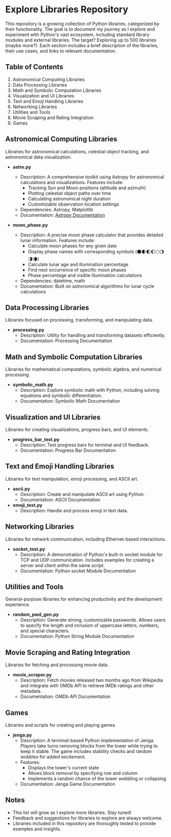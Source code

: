 # Explore Libraries Repository

This repository is a growing collection of Python libraries, categorized by their functionality. The goal is to document my journey as I explore and experiment with Python's vast ecosystem, including standard library modules and external libraries. The target? Exploring up to 500 libraries (maybe more?). Each section includes a brief description of the libraries, their use cases, and links to relevant documentation.

## Table of Contents
1. Astronomical Computing Libraries
2. Data Processing Libraries
3. Math and Symbolic Computation Libraries
4. Visualization and UI Libraries
5. Text and Emoji Handling Libraries
6. Networking Libraries
7. Utilities and Tools
8. Movie Scraping and Rating Integration
9. Games

## Astronomical Computing Libraries
Libraries for astronomical calculations, celestial object tracking, and astronomical data visualization.

- **astro.py**
  - Description: A comprehensive toolkit using Astropy for astronomical calculations and visualizations. Features include:
    - Tracking Sun and Moon positions (altitude and azimuth)
    - Plotting celestial object paths over time
    - Calculating astronomical night duration
    - Customizable observation location settings
  - Dependencies: Astropy, Matplotlib
  - Documentation: [Astropy Documentation](https://docs.astropy.org/)

- **moon_phase.py**
  - Description: A precise moon phase calculator that provides detailed lunar information. Features include:
    - Calculate moon phases for any given date
    - Display phase names with corresponding symbols (🌑🌒🌓🌔🌕🌖🌗🌘)
    - Calculate lunar age and illumination percentage
    - Find next occurrence of specific moon phases
    - Phase percentage and visible illumination calculations
  - Dependencies: datetime, math
  - Documentation: Built on astronomical algorithms for lunar cycle calculations

## Data Processing Libraries
Libraries focused on processing, transforming, and manipulating data.

- **processing.py**
  - Description: Utility for handling and transforming datasets efficiently.
  - Documentation: Processing Documentation

## Math and Symbolic Computation Libraries
Libraries for mathematical computations, symbolic algebra, and numerical processing.

- **symbolic_math.py**
  - Description: Explore symbolic math with Python, including solving equations and symbolic differentiation.
  - Documentation: Symbolic Math Documentation

## Visualization and UI Libraries
Libraries for creating visualizations, progress bars, and UI elements.

- **progress_bar_test.py**
  - Description: Test progress bars for terminal and UI feedback.
  - Documentation: Progress Bar Documentation

## Text and Emoji Handling Libraries
Libraries for text manipulation, emoji processing, and ASCII art.

- **ascii.py**
  - Description: Create and manipulate ASCII art using Python.
  - Documentation: ASCII Documentation
- **emoji_test.py**
  - Description: Handle and process emoji in text data.

## Networking Libraries
Libraries for network communication, including Ethernet-based interactions.

- **socket_test.py**
  - Description: A demonstration of Python's built-in socket module for TCP and UDP communication. Includes examples for creating a server and client within the same script.
  - Documentation: Python socket Module Documentation

## Utilities and Tools
General-purpose libraries for enhancing productivity and the development experience.

- **random_pwd_gen.py**
  - Description: Generate strong, customizable passwords. Allows users to specify the length and inclusion of uppercase letters, numbers, and special characters.
  - Documentation: Python String Module Documentation

## Movie Scraping and Rating Integration
Libraries for fetching and processing movie data.

- **movie_scraper.py**
  - Description: Fetch movies released two months ago from Wikipedia and integrate with OMDb API to retrieve IMDb ratings and other metadata.
  - Documentation: OMDb API Documentation

## Games
Libraries and scripts for creating and playing games.

- **jenga.py**
  - Description: A terminal-based Python implementation of Jenga. Players take turns removing blocks from the tower while trying to keep it stable. The game includes stability checks and random wobbles for added excitement.
  - Features:
    - Displays the tower's current state
    - Allows block removal by specifying row and column
    - Implements a random chance of the tower wobbling or collapsing
  - Documentation: Jenga Game Documentation

## Notes
- This list will grow as I explore more libraries. Stay tuned!
- Feedback and suggestions for libraries to explore are always welcome.
- Libraries included in this repository are thoroughly tested to provide examples and insights.

